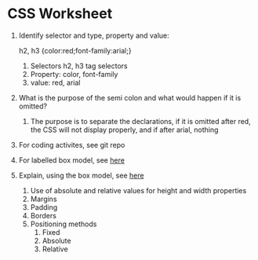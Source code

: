 # CSS Worksheet

1. Identify selector and type, property and value:

   h2, h3 {color:red;font-family:arial;}

   1. Selectors h2, h3 tag selectors
   2. Property: color, font-family
   3. value: red, arial

2. What is the purpose of the semi colon and what would happen if it is omitted?
   1. The purpose is to separate the declarations, if it is omitted after red, the CSS will not display properly, and if after arial, nothing
3. For coding activites, see git repo
4. For labelled box model, see [here](./#box-model)
5. Explain, using the box model, see [here](./#box-model)
   1. Use of absolute and relative values for height and width properties
   2. Margins
   3. Padding
   4. Borders
   5. Positioning methods
      1. Fixed
      2. Absolute
      3. Relative

